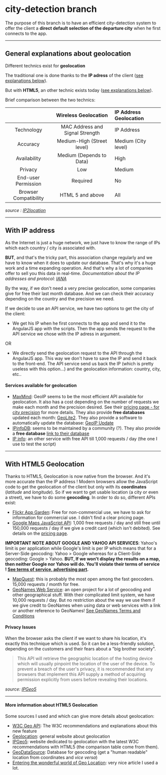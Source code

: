 # city-detection branch
The purpose of this branch is to have an efficient city-detection system to offer the client a **direct default selection of the departure city** when he first connects to the app.

---
## General explanations about geolocation
Different technics exist for **geolocation**

The traditional one is done thanks to the **IP adress** of the client ([see explanations below](#with-ip-address)).

But with **HTML5**, an other technic exists today ([see explanations below](#with-html5-geolocation)).

Brief comparison between the two technics:

| 						| Wireless Geolocation				| IP Address Geolocation	|
|:---------------------:|:---------------------------------:|:--------------------------|
| Technology			| MAC Address and Signal Strength	| IP Address				|
| Accuracy				| Medium-High (Street level)		| Medium (City level)		|
| Availability			| Medium (Depends to Data)			| High						|
| Privacy				| Low								| Medium					|
| End-user Permission	| Required							| No						|
| Browser Compatibility	| HTML 5 and above					| All						|

_source : [IP2location](http://www.ip2location.com/html5geolocationapi.aspx "Wireless Geolocation (HTML 5 Geolocation API) vs. IP Geolocation")_



---
## With IP address
As the Internet is just a huge network, we just have to know the range of IPs which each country / city is associated with.

**BUT**, and that's the tricky part, this association change regularly and we have to know when it does to update our database. That's why it's a huge work and a time expanding operation. And that's why a lot of companies offer to sell you this data in real-time.
_Documentation about the IP addresses and protocol: [IANA](http://www.iana.org/numbers "Number Resources")_

By the way, if we don't need a very precise geolocation, some companies give for free their last month database. And we can check their accuracy depending on the country and the precision we need.

If we decide to use an API service, we have two options to get the city of the client:

+ We get his IP when he first connects to the app and send it to the AngularJS app with the scripts. Then the app sends the request to the API service we chose with the IP adress in argument.

OR

+ We directly send the geolocation request to the API through the AngularJS app. This way we don't have to save the IP and send it back to the front-end. The API service send us back the IP (which is pretty useless with this option...) and the geolocation information: country, city, etc..

#### Services available for geolocation
+ [MaxMind](http://dev.maxmind.com/geoip/): GeoIP seems to be the most efficient API available for geolocation. It also has a cost depending on the number of requests we make each month and the precision desired. See their [pricing page - for city precision](https://www.maxmind.com/en/geoip2-precision-city-service) for more details. They also provide **free databases** updated each month: [GeoLite2](http://dev.maxmind.com/geoip/geoip2/geolite2/). They also provide a software to automatically update the database: [GeoIP Update](http://dev.maxmind.com/geoip/geoipupdate/)
+ [IPinfoDB](http://ipinfodb.com/index.php): seems to be maintained by a community (?). They also provide a **free database** [link to their database](http://ipinfodb.com/ip_database.php)
+ [IP info](http://ipinfo.io/): an other service with free API till 1,000 requests / day (the one I use to test the script)



---
## With HTML5 Geolocation
Thanks to HTML5, Geolocation is now native from the browser. And it's more accurate than the IP address ! Modern browsers allow the JavaScript code to get the geolocation of the client but only with its **coordinates** (_latitude_ and _longitude_). So if we want to get usable location (a city or even a street), we have to do some **geocoding**. In order to do so, different APIs exist:
+ [Flickr App Garden](https://www.flickr.com/services/api/explore/?method=flickr.places.findByLatLon): Free for non-commercial use, we have to ask for information for commercial use. I didn't find a clear pricing page.
+ [Google Maps JavaScript API](https://developers.google.com/maps/documentation/javascript/examples/geocoding-reverse?hl=fr): 1,000 free requests / day and still free until 150,000 requests / day if we give a credit card (which isn't debited). See details on the [pricing page](https://developers.google.com/maps/pricing-and-plans#details).

**IMPORTANT NOTE ABOUT GOOGLE AND YAHOO API SERVICES**:
Yahoo's limit is per application while Google's limit is per IP which means that for a Server-Side geocoding: Yahoo > Google whereas for a Client-Side geocoding: Google > Yahoo.
**BUT, If we won't display the results on a map, then neither Google nor Yahoo will do. You'll violate their terms of service ! [See terms of service, advertising part](https://developers.google.com/maps/terms#4-provision-of-the-service-by-google).**

+ [MapQuest](http://www.mapquestapi.com/geocoding/): this is probably the most open among the fast geocoders. 15,000 requests / month for free.
+ [GeoNames Web Service](http://www.geonames.org/export/web-services.html#findNearbyPlaceName): an open project for a lot of geocoding and other geographical stuff. With their complicated limit system, we have 10,000 requests / day. But no restriction about the way we use them if we give credit to GeoNames when using data or web services with a link or another reference to GeoNames! [See GeoNames Terms and Conditions](http://www.geonames.org/export/)

#### Privacy Issues
When the browser asks the client if we want to share his location, it's exactly this technique which is used. So it can be a less-friendly solution, depending on the customers and their fears about a "big brother society".

> This API will retrieve the geographic location of the hosting device which will usually pinpoint the location of the user of the device. To prevent a breach of the user's privacy, it is recommended that any browsers that implement this API supply a method of acquiring permission explicitly from users before revealing their locations.

_source: [IPGeo5](http://ipgeo5.com/)_



---
#### More information about HTML5 Geolocation
Some sources I used and which can give more details about geolocation:
+ [W3C Geo API](https://www.w3.org/TR/geolocation-API/): The W3C recommendations and explanations about this new feature
+ [Geolocation](http://www.geolocation.com/): general website about geolocation
+ [IPGeo5](http://ipgeo5.com/): website dedicated to geolocation with the latest W3C recommendations with HTML5 (the comparison table come from them).
+ [GeoDataSource](http://www.geodatasource.com/): Database for geocoding (get a "human readable" location from coordinates and _vice versa_)
+ [Entering the wonderful world of Geo Location](https://www.smashingmagazine.com/2010/03/entering-the-wonderful-world-of-geo-location/): very nice article I used a lot.